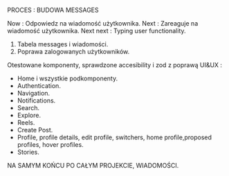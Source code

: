 PROCES : BUDOWA MESSAGES

Now : Odpowiedz na wiadomość użytkownika.
Next : Zareaguje na wiadomość użytkownika.
Next next : Typing user functionality.

1. Tabela messages i wiadomości.
2. Poprawa zalogowanych użytkowników.

Otestowane komponenty, sprawdzone accesibility i zod z poprawą UI&UX :

- Home i wszystkie podkomponenty.
- Authentication.
- Navigation.
- Notifications.
- Search.
- Explore.
- Reels.
- Create Post.
- Profile, profile details, edit profile, switchers, home profile,proposed profiles, hover profiles.
- Stories.

NA SAMYM KOŃCU PO CAŁYM PROJEKCIE, WIADOMOŚCI.
